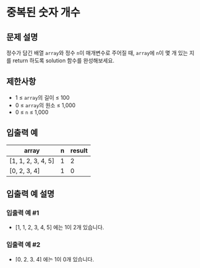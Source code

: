 # 중복된 숫자 개수

## 문제 설명
정수가 담긴 배열 `array`와 정수 `n`이 매개변수로 주어질 때, `array`에 `n`이 몇 개 있는 지를 return 하도록 solution 함수를 완성해보세요.

## 제한사항
- 1 ≤ `array`의 길이 ≤ 100
- 0 ≤ `array`의 원소 ≤ 1,000
- 0 ≤ `n` ≤ 1,000

## 입출력 예
|array|n|result|
|-----|-----|-----|
|[1, 1, 2, 3, 4, 5]|1|2|
|[0, 2, 3, 4]|1|0|

## 입출력 예 설명

### 입출력 예 #1
- [1, 1, 2, 3, 4, 5] 에는 1이 2개 있습니다.

### 입출력 예 #2
- [0, 2, 3, 4] 에는 1이 0개 있습니다.

## 나의 풀이
```js
function solution(array, n) {
    const answer = array.filter(e => e === n).length;
    return answer;
}
```